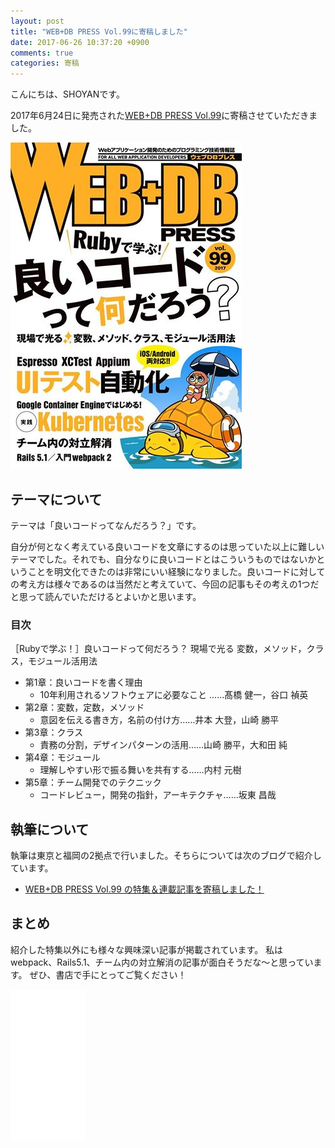 ```yaml
---
layout: post
title: "WEB+DB PRESS Vol.99に寄稿しました"
date: 2017-06-26 10:37:20 +0900
comments: true
categories: 寄稿
---
```


こんにちは、SHOYANです。


2017年6月24日に発売された<a href="http://gihyo.jp/magazine/wdpress/archive/2017/vol99" target="_blank">WEB+DB PRESS Vol.99</a>に寄稿させていただきました。

<a href="http://gihyo.jp/magazine/wdpress/archive/2017/vol99" target="_blank"><img src="/images/wdpress99.jpg" alt="wdpress99.jpg"></a>

## テーマについて

テーマは「良いコードってなんだろう？」です。

自分が何となく考えている良いコードを文章にするのは思っていた以上に難しいテーマでした。それでも、自分なりに良いコードとはこういうものではないかということを明文化できたのは非常にいい経験になりました。良いコードに対しての考え方は様々であるのは当然だと考えていて、今回の記事もその考えの1つだと思って読んでいただけるとよいかと思います。

### 目次

［Rubyで学ぶ！］良いコードって何だろう？
現場で光る 変数，メソッド，クラス，モジュール活用法

* 第1章：良いコードを書く理由
  - 10年利用されるソフトウェアに必要なこと  ……髙橋 健一，谷口 禎英
* 第2章：変数，定数，メソッド
  - 意図を伝える書き方，名前の付け方……井本 大登，山崎 勝平
* 第3章：クラス
  - 責務の分割，デザインパターンの活用……山崎 勝平，大和田 純
* 第4章：モジュール
  - 理解しやすい形で振る舞いを共有する……内村 元樹
* 第5章：チーム開発でのテクニック
  - コードレビュー，開発の指針，アーキテクチャ……坂東 昌哉

## 執筆について

執筆は東京と福岡の2拠点で行いました。そちらについては次のブログで紹介しています。

* <a href="http://tech.pepabo.com/2017/06/19/webdbpress-vol99/" target="_blank">WEB+DB PRESS Vol.99 の特集＆連載記事を寄稿しました！</a>

## まとめ

紹介した特集以外にも様々な興味深い記事が掲載されています。
私はwebpack、Rails5.1、チーム内の対立解消の記事が面白そうだな〜と思っています。
ぜひ、書店で手にとってご覧ください！

<iframe style="width:120px;height:240px;" marginwidth="0" marginheight="0" scrolling="no" frameborder="0" src="//rcm-fe.amazon-adsystem.com/e/cm?lt1=_blank&bc1=000000&IS2=1&bg1=FFFFFF&fc1=000000&lc1=0000FF&t=syoyama-22&o=9&p=8&l=as4&m=amazon&f=ifr&ref=as_ss_li_til&asins=4774189871&linkId=8bc1233b7c31524433977a518e28c82d"></iframe>
